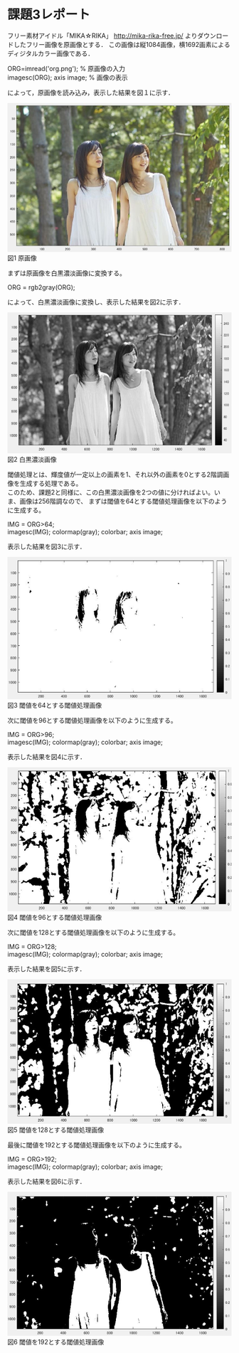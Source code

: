 # 課題3レポート

フリー素材アイドル「MIKA☆RIKA」 http://mika-rika-free.jp/ よりダウンロードしたフリー画像を原画像とする．
この画像は縦1084画像，横1692画素によるディジタルカラー画像である．

ORG=imread('org.png'); % 原画像の入力  
imagesc(ORG); axis image; % 画像の表示

によって，原画像を読み込み，表示した結果を図１に示す．

![原画像](https://github.com/muinus/lecture_image_processing/blob/master/kadai1/kadai1_1.JPG?raw=true)   
図1 原画像  


まずは原画像を白黒濃淡画像に変換する。

ORG = rgb2gray(ORG);  

によって、白黒濃淡画像に変換し、表示した結果を図2に示す．

![濃淡画像](https://github.com/muinus/lecture_image_processing/blob/master/kadai3/kadai3_1.JPG?raw=true)   
図2 白黒濃淡画像  


閾値処理とは、輝度値が一定以上の画素を1、それ以外の画素を0とする2階調画像を生成する処理である。  
このため、課題2と同様に、この白黒濃淡画像を2つの値に分ければよい。いま、画像は256階調なので、
まずは閾値を64とする閾値処理画像を以下のように生成する。

IMG = ORG>64;  
imagesc(IMG); colormap(gray); colorbar;  axis image;  

表示した結果を図3に示す．

![閾値64画像](https://github.com/muinus/lecture_image_processing/blob/master/kadai3/kadai3_2.JPG?raw=true)   
図3 閾値を64とする閾値処理画像  


次に閾値を96とする閾値処理画像を以下のように生成する。

IMG = ORG>96;  
imagesc(IMG); colormap(gray); colorbar;  axis image;  

表示した結果を図4に示す．

![閾値96画像](https://github.com/muinus/lecture_image_processing/blob/master/kadai3/kadai3_3.JPG?raw=true)   
図4 閾値を96とする閾値処理画像  


次に閾値を128とする閾値処理画像を以下のように生成する。

IMG = ORG>128;  
imagesc(IMG); colormap(gray); colorbar;  axis image;  

表示した結果を図5に示す．

![閾値128画像](https://github.com/muinus/lecture_image_processing/blob/master/kadai3/kadai3_4.JPG?raw=true)   
図5 閾値を128とする閾値処理画像  


最後に閾値を192とする閾値処理画像を以下のように生成する。

IMG = ORG>192;  
imagesc(IMG); colormap(gray); colorbar;  axis image;  

表示した結果を図6に示す．

![閾値192画像](https://github.com/muinus/lecture_image_processing/blob/master/kadai3/kadai3_5.JPG?raw=true)   
図6 閾値を192とする閾値処理画像
